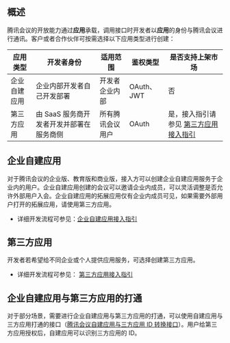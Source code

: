 ## 概述
腾讯会议的开放能力通过**应用**承载，调用接口时开发者以**应用**的身份与腾讯会议进行通讯。客户或者合作伙伴可按需选择以下应用类型进行创建：

| 应用类型 | 开发者身份 | 适用范围  | 鉴权类型 |是否支持上架市场 |
|---------|---------|---------|---------|---------|
| 企业自建应用 |企业内部开发者自己开发部署 | 开发者企业内部 |OAuth、JWT| 否 |
|第三方应用 | 由 SaaS 服务商开发者开发并部署在服务商侧 | 所有腾讯会议用户 | OAuth | 是，接入指引请参见 [第三方应用接入指引](https://cloud.tencent.com/document/product/1095/83663)|


## 企业自建应用
对于腾讯会议的企业版、教育版和商业版，接入方可以创建企业自建应用服务于企业内的用户。企业自建应用创建的会议可以邀请企业内成员，可以灵活调整是否允许外部用户入会。企业自建应用的拓展应用仅有企业内成员可见，如果需要外部用户打开的拓展应用，请使用第三方应用。
- 详细开发流程可参见：[企业自建应用接入指引](https://cloud.tencent.com/document/product/1095/83662)


## 第三方应用

开发者若希望给不同企业或个人提供应用服务，可选择创建第三方应用。
- 详细开发流程可参见： [第三方应用接入指引](https://cloud.tencent.com/document/product/1095/83663)



## 企业自建应用与第三方应用的打通

对于部分场景，需要进行企业自建应用与第三方应用的打通，可以使用自建应用与三方应用打通的接口（[腾讯会议自建应用与三方应用 ID 转换接口](https://cloud.tencent.com/document/product/1095/82247)）。用户给第三方应用授权后，自建应用可以识别三方应用的 ID。


